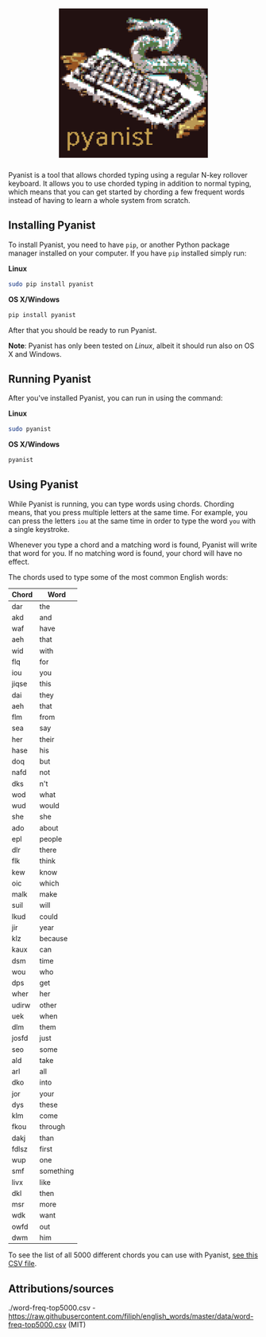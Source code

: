 
<h1 align="center">
<img src="logo.png" alt="Pyanist" width="300" />
</h1>


Pyanist is a tool that allows chorded typing using a regular N-key rollover keyboard.
It allows you to use chorded typing in addition to normal typing, which means that you can
get started by chording a few frequent words instead of having to learn a whole system 
from scratch.

## Installing Pyanist

To install Pyanist, you need to have `pip`, or another Python package manager
installed on your computer. If you have `pip` installed simply run:

**Linux**

```bash
sudo pip install pyanist
```

**OS X/Windows**

```bash
pip install pyanist
```

After that you should be ready to run Pyanist.

**Note**: Pyanist has only been tested on _Linux_, albeit it should run also on OS X and Windows.


## Running Pyanist

After you've installed Pyanist, you can run in using the command:

**Linux**

```bash
sudo pyanist
```

**OS X/Windows**

```bash
pyanist
```

## Using Pyanist

While Pyanist is running, you can type words using chords. Chording means,
that you press multiple letters at the same time. For example, you can press
the letters `iou` at the same time in order to type the word `you` with
a single keystroke.

Whenever you type a chord and a matching word is found, Pyanist will
write that word for you. If no matching word is found, your chord will
have no effect.

The chords used to type some of the most common English words:

| Chord | Word      |
|-------|-----------|
| dar   | the       |
| akd   | and       |
| waf   | have      |
| aeh   | that      |
| wid   | with      |
| flq   | for       |
| iou   | you       |
| jiqse | this      |
| dai   | they      |
| aeh   | that      |
| flm   | from      |
| sea   | say       |
| her   | their     |
| hase  | his       |
| doq   | but       |
| nafd  | not       |
| dks   | n't       |
| wod   | what      |
| wud   | would     |
| she   | she       |
| ado   | about     |
| epl   | people    |
| dlr   | there     |
| flk   | think     |
| kew   | know      |
| oic   | which     |
| malk  | make      |
| suil  | will      |
| lkud  | could     |
| jir   | year      |
| klz   | because   |
| kaux  | can       |
| dsm   | time      |
| wou   | who       |
| dps   | get       |
| wher  | her       |
| udirw | other     |
| uek   | when      |
| dlm   | them      |
| josfd | just      |
| seo   | some      |
| ald   | take      |
| arl   | all       |
| dko   | into      |
| jor   | your      |
| dys   | these     |
| klm   | come      |
| fkou  | through   |
| dakj  | than      |
| fdlsz | first     |
| wup   | one       |
| smf   | something |
| livx  | like      |
| dkl   | then      |
| msr   | more      |
| wdk   | want      |
| owfd  | out       |
| dwm   | him       |

To see the list of all 5000 different chords you can use with Pyanist,
[see this CSV file](./docs/all_chords.csv).

## Attributions/sources

./word-freq-top5000.csv - https://raw.githubusercontent.com/filiph/english_words/master/data/word-freq-top5000.csv (MIT)



